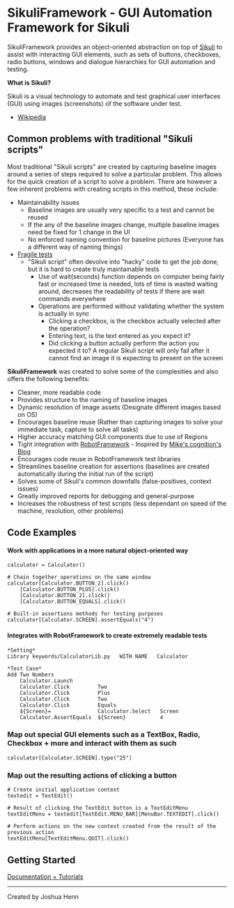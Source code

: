 SikuliFramework - GUI Automation Framework for Sikuli
================

SikuliFramework provides an object-oriented abstraction on top of [Sikuli](http://www.sikuli.org) to assist with interacting GUI elements, such as sets of buttons, checkboxes, radio buttons, windows and dialogue hierarchies for GUI automation and testing.  

**What is Sikuli?**

Sikuli is a visual technology to automate and test graphical user interfaces (GUI) using images (screenshots) of the software under test.
- [Wikipedia](http://en.wikipedia.org/wiki/Sikuli)

## Common problems with traditional "Sikuli scripts"

Most traditional "Sikuli scripts" are created by capturing baseline images around a series of steps required to solve a particular problem.  This allows for the quick creation of a script to solve a problem.  There are however a few inherent problems with creating scripts in this method, these include:

  - Maintainability issues
     - Baseline images are usually very specific to a test and cannot be reused
     - If the any of the baseline images change, multiple baseline images need be fixed for 1 change in the UI 
     - No enforced naming convention for baseline pictures (Everyone has a different way of naming things)
  - [Fragile tests](http://xunitpatterns.com/Fragile%20Test.html)
     - "Sikuli script" often devolve into "hacky" code to get the job done, but it is hard to create truly maintainable tests
        - Use of wait(seconds) function depends on computer being fairly fast or increased time is needed, lots of time is wasted waiting around, decreases the readability of tests if there are wait commands everywhere
        - Operations are performed without validating whether the system is actually in sync
            - Clicking a checkbox, is the checkbox actually selected after the operation?
            - Entering text, is the text entered as you expect it?
            - Did clicking a button actually perform the action you expected it to? A regular Sikuli script will only fail after it cannot find an image it is expecting to present on the screen

**SikuliFramework** was created to solve some of the complexities and also offers the following benefits:

 - Cleaner, more readable code
 - Provides structure to the naming of baseline images
 - Dynamic resolution of image assets (Designate different images based on OS)
 - Encourages baseline reuse (Rather than capturing images to solve your immediate task, capture to solve all tasks)
 - Higher accuracy matching GUI components due to use of Regions
 - Tight integration with [RobotFramework](http://code.google.com/p/robotframework/) - Inspired by [Mike's cognition's Blog](http://blog.mykhailo.com/2011/02/how-to-sikuli-and-robot-framework.html) 
 - Encourages code reuse in RobotFramework test libraries
 - Streamlines baseline creation for assertions (baselines are created automatically during the initial run of the script)
 - Solves some of Sikuli's common downfalls (false-positives, context issues)
 - Greatly improved reports for debugging and general-purpose
 - Increases the robustness of test scripts (less dependant on speed of the machine, resolution, other problems)

## Code Examples

#### Work with applications in a more natural object-oriented way

    calculator = Calculator()

    # Chain together operations on the same window 
    calculator[Calculator.BUTTON_2].click()
        [Calculator.BUTTON_PLUS].click()
        [Calculator.BUTTON_2].click() 
        [Calculator.BUTTON_EQUALS].click()
        
    # Built-in assertions methods for testing purposes
    calculator[Calculator.SCREEN].assertEquals("4")

#### Integrates with RobotFramework to create extremely readable tests

    *Setting*
    Library	keywords/CalculatorLib.py	WITH NAME	Calculator

    *Test Case*
    Add Two Numbers
        Calculator.Launch
        Calculator.Click         Two
        Calculator.Click         Plus
        Calculator.Click         Two
        Calculator.Click         Equals
        ${Screen}=               Calculator.Select   Screen
		Calculator.AssertEquals	 ${Screen}           4

### Map out special GUI elements such as a TextBox, Radio, Checkbox + more and interact with them as such

    calculator[Calculator.SCREEN].type("25")
    
    
### Map out the resulting actions of clicking a button
    
    # Create initial application context
    textedit = TextEdit()
    
    # Result of clicking the TextEdit button is a TextEditMenu
    textEditMenu = textedit[TextEdit.MENU_BAR][MenuBar.TEXTEDIT].click()
    
    # Perform actions on the new context created from the result of the previous action
    textEditMenu[TextEditMenu.QUIT].click()

## Getting Started

[Documentation + Tutorials](https://github.com/smysnk/sikuli-framework/wiki)
 
--------------------------------------

Created by Joshua Henn
    
    
    
